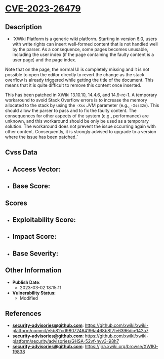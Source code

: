 
# [CVE-2023-26479](https://github.com/xwiki/xwiki-platform/commit/e5b82cd98072464196a468b8f7fe6396dce142a7)

## Description

- `XWiki Platform is a generic wiki platform. Starting in version 6.0, users with write rights can insert well-formed content that is not handled well by the parser. As a consequence, some pages becomes unusable, including the user index (if the page containing the faulty content is a user page) and the page index.

Note that on the page, the normal UI is completely missing and it is not possible to open the editor directly to revert the change as the stack overflow is already triggered while getting the title of the document. This means that it is quite difficult to remove this content once inserted.

This has been patched in XWiki 13.10.10, 14.4.6, and 14.9-rc-1. A temporary workaround to avoid Stack Overflow errors is to increase the memory allocated to the stack by using the `-Xss` JVM parameter (e.g., `-Xss32m`). This should allow the parser to pass and to fix the faulty content. The consequences for other aspects of the system (e.g., performance) are unknown, and this workaround should be only be used as a temporary solution. The workaround does not prevent the issue occurring again with other content. Consequently, it is strongly advised to upgrade to a version where the issue has been patched.`

## Cvss Data

- **Access Vector**:
  - 
- **Base Score**:
  - 

## Scores

- **Exploitability Score**:
  - 
- **Impact Score**:
  - 
- **Base Severity**:
  - 

## Other Information

- **Publish Date**:
  - 2023-03-02 18:15:11
- **Vulnerability Status**:
  - Modified

## References

- **security-advisories@github.com**: https://github.com/xwiki/xwiki-platform/commit/e5b82cd98072464196a468b8f7fe6396dce142a7
- **security-advisories@github.com**: https://github.com/xwiki/xwiki-platform/security/advisories/GHSA-52vf-hvv3-98h7
- **security-advisories@github.com**: https://jira.xwiki.org/browse/XWIKI-19838
